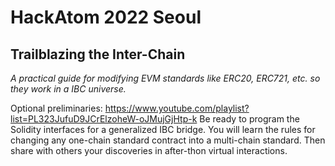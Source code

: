# HackAtom 2022 Seoul

## Trailblazing the Inter-Chain
_A practical guide for modifying EVM standards like ERC20, ERC721, etc. so they work in a IBC universe._

Optional preliminaries: https://www.youtube.com/playlist?list=PL323JufuD9JCrElzoheW-oJMujGjHtp-k
Be ready to program the Solidity interfaces for a generalized IBC bridge. You will learn the rules for changing any one-chain standard contract into a multi-chain standard. Then share with others your discoveries in after-thon virtual interactions.


